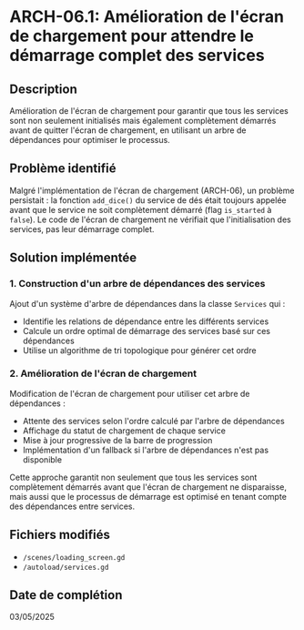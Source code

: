 # ARCH-06.1: Amélioration de l'écran de chargement pour attendre le démarrage complet des services

## Description
Amélioration de l'écran de chargement pour garantir que tous les services sont non seulement initialisés mais également complètement démarrés avant de quitter l'écran de chargement, en utilisant un arbre de dépendances pour optimiser le processus.

## Problème identifié
Malgré l'implémentation de l'écran de chargement (ARCH-06), un problème persistait : la fonction `add_dice()` du service de dés était toujours appelée avant que le service ne soit complètement démarré (flag `is_started` à `false`). Le code de l'écran de chargement ne vérifiait que l'initialisation des services, pas leur démarrage complet.

## Solution implémentée

### 1. Construction d'un arbre de dépendances des services
Ajout d'un système d'arbre de dépendances dans la classe `Services` qui :
   - Identifie les relations de dépendance entre les différents services
   - Calcule un ordre optimal de démarrage des services basé sur ces dépendances
   - Utilise un algorithme de tri topologique pour générer cet ordre

### 2. Amélioration de l'écran de chargement
Modification de l'écran de chargement pour utiliser cet arbre de dépendances :
   - Attente des services selon l'ordre calculé par l'arbre de dépendances
   - Affichage du statut de chargement de chaque service
   - Mise à jour progressive de la barre de progression
   - Implémentation d'un fallback si l'arbre de dépendances n'est pas disponible

Cette approche garantit non seulement que tous les services sont complètement démarrés avant que l'écran de chargement ne disparaisse, mais aussi que le processus de démarrage est optimisé en tenant compte des dépendances entre services.

## Fichiers modifiés
- `/scenes/loading_screen.gd`
- `/autoload/services.gd`

## Date de complétion
03/05/2025

